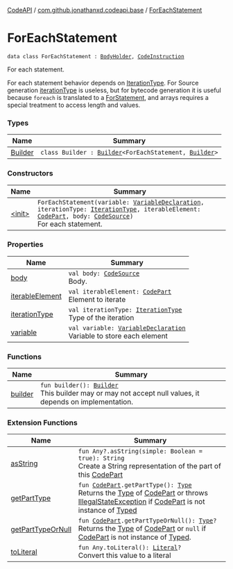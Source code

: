 [CodeAPI](../../index.md) / [com.github.jonathanxd.codeapi.base](../index.md) / [ForEachStatement](.)

# ForEachStatement

`data class ForEachStatement : `[`BodyHolder`](../-body-holder/index.md)`, `[`CodeInstruction`](../../com.github.jonathanxd.codeapi/-code-instruction.md)

For each statement.

For each statement behavior depends on [IterationType](../-iteration-type/index.md). For Source generation [iterationType](iteration-type.md) is useless,
but for bytecode generation it is useful because `foreach` is translated to a [ForStatement](../-for-statement/index.md), and arrays
requires a special treatment to access length and values.

### Types

| Name | Summary |
|---|---|
| [Builder](-builder/index.md) | `class Builder : `[`Builder`](../-body-holder/-builder/index.md)`<ForEachStatement, `[`Builder`](-builder/index.md)`>` |

### Constructors

| Name | Summary |
|---|---|
| [&lt;init&gt;](-init-.md) | `ForEachStatement(variable: `[`VariableDeclaration`](../-variable-declaration/index.md)`, iterationType: `[`IterationType`](../-iteration-type/index.md)`, iterableElement: `[`CodePart`](../../com.github.jonathanxd.codeapi/-code-part/index.md)`, body: `[`CodeSource`](../../com.github.jonathanxd.codeapi/-code-source/index.md)`)`<br>For each statement. |

### Properties

| Name | Summary |
|---|---|
| [body](body.md) | `val body: `[`CodeSource`](../../com.github.jonathanxd.codeapi/-code-source/index.md)<br>Body. |
| [iterableElement](iterable-element.md) | `val iterableElement: `[`CodePart`](../../com.github.jonathanxd.codeapi/-code-part/index.md)<br>Element to iterate |
| [iterationType](iteration-type.md) | `val iterationType: `[`IterationType`](../-iteration-type/index.md)<br>Type of the iteration |
| [variable](variable.md) | `val variable: `[`VariableDeclaration`](../-variable-declaration/index.md)<br>Variable to store each element |

### Functions

| Name | Summary |
|---|---|
| [builder](builder.md) | `fun builder(): `[`Builder`](-builder/index.md)<br>This builder may or may not accept null values, it depends on implementation. |

### Extension Functions

| Name | Summary |
|---|---|
| [asString](../../com.github.jonathanxd.codeapi.util/kotlin.-any/as-string.md) | `fun Any?.asString(simple: Boolean = true): String`<br>Create a String representation of the part of this [CodePart](../../com.github.jonathanxd.codeapi/-code-part/index.md) |
| [getPartType](../../com.github.jonathanxd.codeapi.util/get-part-type.md) | `fun `[`CodePart`](../../com.github.jonathanxd.codeapi/-code-part/index.md)`.getPartType(): `[`Type`](http://docs.oracle.com/javase/6/docs/api/java/lang/reflect/Type.html)<br>Returns the [Type](http://docs.oracle.com/javase/6/docs/api/java/lang/reflect/Type.html) of [CodePart](../../com.github.jonathanxd.codeapi/-code-part/index.md) or throws [IllegalStateException](http://docs.oracle.com/javase/6/docs/api/java/lang/IllegalStateException.html) if [CodePart](../../com.github.jonathanxd.codeapi/-code-part/index.md) is not instance of [Typed](../-typed/index.md) |
| [getPartTypeOrNull](../../com.github.jonathanxd.codeapi.util/get-part-type-or-null.md) | `fun `[`CodePart`](../../com.github.jonathanxd.codeapi/-code-part/index.md)`.getPartTypeOrNull(): `[`Type`](http://docs.oracle.com/javase/6/docs/api/java/lang/reflect/Type.html)`?`<br>Returns the [Type](http://docs.oracle.com/javase/6/docs/api/java/lang/reflect/Type.html) of [CodePart](../../com.github.jonathanxd.codeapi/-code-part/index.md) or `null` if [CodePart](../../com.github.jonathanxd.codeapi/-code-part/index.md) is not instance of [Typed](../-typed/index.md). |
| [toLiteral](../../com.github.jonathanxd.codeapi.util.conversion/kotlin.-any/to-literal.md) | `fun Any.toLiteral(): `[`Literal`](../../com.github.jonathanxd.codeapi.literal/-literal/index.md)`?`<br>Convert this value to a literal |

